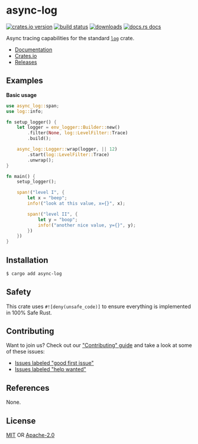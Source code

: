# async-log
[![crates.io version][1]][2] [![build status][3]][4]
[![downloads][5]][6] [![docs.rs docs][7]][8]

Async tracing capabilities for the standard [`log`] crate.

[`log`]: https://docs.rs/log

- [Documentation][8]
- [Crates.io][2]
- [Releases][releases]

## Examples
__Basic usage__
```rust
use async_log::span;
use log::info;

fn setup_logger() {
    let logger = env_logger::Builder::new()
        .filter(None, log::LevelFilter::Trace)
        .build();

    async_log::Logger::wrap(logger, || 12)
        .start(log::LevelFilter::Trace)
        .unwrap();
}

fn main() {
    setup_logger();

    span!("level I", {
        let x = "beep";
        info!("look at this value, x={}", x);

        span!("level II", {
            let y = "boop";
            info!("another nice value, y={}", y);
        })
    })
}
```

## Installation
```sh
$ cargo add async-log
```

## Safety
This crate uses ``#![deny(unsafe_code)]`` to ensure everything is implemented in
100% Safe Rust.

## Contributing
Want to join us? Check out our ["Contributing" guide][contributing] and take a
look at some of these issues:

- [Issues labeled "good first issue"][good-first-issue]
- [Issues labeled "help wanted"][help-wanted]

## References
None.

## License
[MIT](./LICENSE-MIT) OR [Apache-2.0](./LICENSE-APACHE)

[1]: https://img.shields.io/crates/v/async-log.svg?style=flat-square
[2]: https://crates.io/crates/async-log
[3]: https://img.shields.io/travis/rustasync/async-log/master.svg?style=flat-square
[4]: https://travis-ci.org/rustasync/async-log
[5]: https://img.shields.io/crates/d/async-log.svg?style=flat-square
[6]: https://crates.io/crates/async-log
[7]: https://img.shields.io/badge/docs-latest-blue.svg?style=flat-square
[8]: https://docs.rs/async-log

[releases]: https://github.com/rustasync/async-log/releases
[contributing]: https://github.com/rustasync/async-log/blob/master.github/CONTRIBUTING.md
[good-first-issue]: https://github.com/rustasync/async-log/labels/good%20first%20issue
[help-wanted]: https://github.com/rustasync/async-log/labels/help%20wanted
